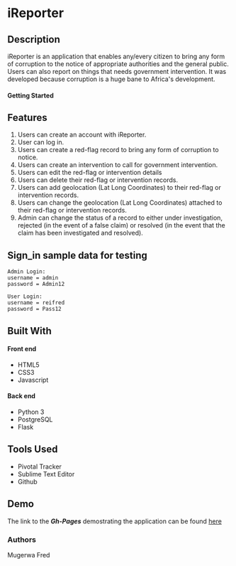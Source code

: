 # iReporter
## Description
iReporter is an application that enables any/every citizen to bring any form of corruption to the notice of appropriate authorities and the general public. Users can also report on things that needs government intervention.
It was developed because corruption is a huge bane to Africa's development.

#### Getting Started

## Features

1. Users can create an account with iReporter.
2. User can log in.
3. Users can create a red-flag record to bring any form of corruption to notice.
4. Users can create an intervention to call for government intervention.
5. Users can edit the red-flag or intervention details
6. Users can delete their red-flag or intervention records.
7. Users can add geolocation (Lat Long Coordinates) to their red-flag or intervention records.
8. Users can change the geolocation (Lat Long Coordinates) attached to their red-flag or intervention records.
9. Admin can change the status of a record to either under investigation, rejected (in the event of a false claim) or resolved (in the event that the claim has been investigated and resolved).

## Sign_in sample data for testing
```
Admin Login: 
username = admin
password = Admin12

User Login:
username = reifred
password = Pass12
```

## Built With

#### Front end
* HTML5
* CSS3
* Javascript

#### Back end
* Python 3
* PostgreSQL
* Flask

## Tools Used
* Pivotal Tracker
* Sublime Text Editor
* Github

## Demo
The link to the ***Gh-Pages*** demostrating the application can be found [here](https://reifred.github.io/Challenge4/)

  ### Authors
Mugerwa Fred
